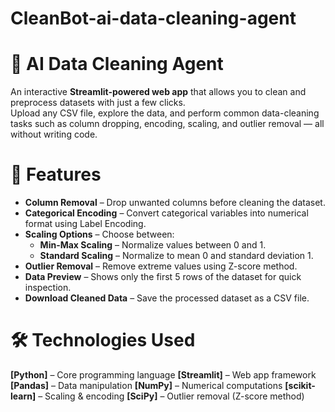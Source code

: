 # CleanBot-ai-data-cleaning-agent

# 🧹 AI Data Cleaning Agent

An interactive **Streamlit-powered web app** that allows you to clean and preprocess datasets with just a few clicks.  
Upload any CSV file, explore the data, and perform common data-cleaning tasks such as column dropping, encoding, scaling, and outlier removal — all without writing code.


# 📌 Features

- **Column Removal** – Drop unwanted columns before cleaning the dataset.
- **Categorical Encoding** – Convert categorical variables into numerical format using Label Encoding.
- **Scaling Options** – Choose between:
  - **Min-Max Scaling** – Normalize values between 0 and 1.
  - **Standard Scaling** – Normalize to mean 0 and standard deviation 1.
- **Outlier Removal** – Remove extreme values using Z-score method.
- **Data Preview** – Shows only the first 5 rows of the dataset for quick inspection.
- **Download Cleaned Data** – Save the processed dataset as a CSV file.


# 🛠️ Technologies Used

**[Python]**  – Core programming language
**[Streamlit]**  – Web app framework
**[Pandas]**  – Data manipulation
**[NumPy]**  – Numerical computations
**[scikit-learn]**  – Scaling & encoding
**[SciPy]**  – Outlier removal (Z-score method)


